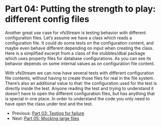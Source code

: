 Part 04: Putting the strength to play: different config files
=============================================================

Another great use case for vfsStream is testing behavior with different
configuration files. Let’s assume we have a class which reads a configuration
file. It could do some tests on the configuration content, and maybe even behave
different depending on input when creating the class. Here is a simplified excerpt
from a class of the stubbles/dbal package which uses property files for database
configurations. As you can see its behavior  depends on some internal values as
on configuration file content.

With vfsStream we can now have several tests with different configuration file
contents, without having to create those files for real in the file system.
There’s also an additional value to that: the configuration used for the test is
directly inside the test. Anyone reading the test and trying to understand it
doesn’t have to open the different configuration files, but has anything that is
special in one place. In order to understand the code you only need to have open
the class under test and the test.

* Previous: [Part 03: Testing for failure](https://github.com/mikey179/vfsStream-examples/tree/master/src/part03)
* Next: [Part 05: Mocking large files](https://github.com/mikey179/vfsStream-examples/tree/master/src/part05)
